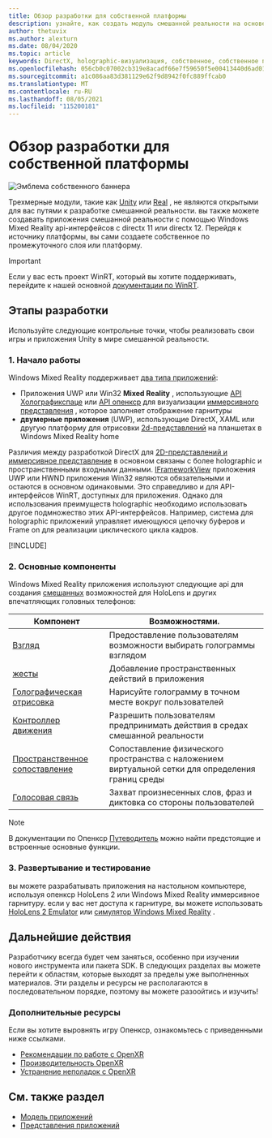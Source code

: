 ```yaml
---
title: Обзор разработки для собственной платформы
description: узнайте, как создать модуль смешанной реальности на основе DirectX с помощью интерфейсов api Windows Mixed Reality напрямую.
author: thetuvix
ms.author: alexturn
ms.date: 08/04/2020
ms.topic: article
keywords: DirectX, holographic-визуализация, собственное, собственное приложение, WinRT, приложение WinRT, API платформы, настраиваемое ядро, промежуточное по, гарнитура смешанной реальности, гарнитура Windows Mixed Reality, гарнитура виртуальной реальности
ms.openlocfilehash: 056cb0c07002cb319e8acadf66e7f59650f5e00413440d6ad0103aa8ee936400
ms.sourcegitcommit: a1c086aa83d381129e62f9d8942f0fc889ffcab0
ms.translationtype: MT
ms.contentlocale: ru-RU
ms.lasthandoff: 08/05/2021
ms.locfileid: "115200181"
---
```

# <a name="native-development-overview"></a>Обзор разработки для собственной платформы

![Эмблема собственного баннера](../images/native_logo_banner.png)

Трехмерные модули, такие как [Unity](../unity/unity-development-overview.md) или [Real](../unreal/unreal-development-overview.md) , не являются открытыми для вас путями к разработке смешанной реальности. вы также можете создавать приложения смешанной реальности с помощью Windows Mixed Reality api-интерфейсов с directx 11 или directx 12. Перейдя к источнику платформы, вы сами создаете собственное по промежуточного слоя или платформу. 

> [!IMPORTANT]
> Если у вас есть проект WinRT, который вы хотите поддерживать, перейдите к нашей основной [документации по WinRT](creating-a-holographic-directx-project.md). 

## <a name="development-checkpoints"></a>Этапы разработки

Используйте следующие контрольные точки, чтобы реализовать свои игры и приложения Unity в мире смешанной реальности.

### <a name="1-getting-started"></a>1. Начало работы

Windows Mixed Reality поддерживает [два типа приложений](../../design/app-views.md):
* Приложения UWP или Win32 **Mixed Reality** , использующие [API Холографикспаце](getting-a-holographicspace.md) или [API опенкср](openxr.md) для визуализации [иммерсивного представления](../../design/app-views.md) , которое заполняет отображение гарнитуры
* **двумерные приложения** (UWP), использующие DirectX, XAML или другую платформу для отрисовки [2d-представлений](../../design/app-views.md#2d-views) на планшетах в Windows Mixed Reality home

Различия между разработкой DirectX для [2D-представлений и иммерсивное представление](../../design/app-views.md) в основном связаны с более holographic и пространственными входными данными. [IFrameworkView](/uwp/api/Windows.ApplicationModel.Core.IFrameworkView) приложения UWP или HWND приложения Win32 являются обязательными и остаются в основном одинаковыми. Это справедливо и для API-интерфейсов WinRT, доступных для приложения. Однако для использования преимуществ holographic необходимо использовать другое подмножество этих API-интерфейсов. Например, система для holographic приложений управляет имеющуюся цепочку буферов и Frame on для реализации циклического цикла кадров.

[!INCLUDE[](../includes/native-getting-started.md)]

### <a name="2-core-building-blocks"></a>2. Основные компоненты

Windows Mixed Reality приложения используют следующие api для создания [смешанных](../../discover/mixed-reality.md) возможностей для HoloLens и других впечатляющих головных телефонов:

|  Компонент  |  Возможностями.  |
| --- | --- |
| [Взгляд](../../design/gaze-and-commit.md) | Предоставление пользователям возможности выбирать голограммы взглядом |
| [жесты](../../design/gaze-and-commit.md#composite-gestures) | Добавление пространственных действий в приложения |
| [Голографическая отрисовка](../platform-capabilities-and-apis/rendering.md) | Нарисуйте голограмму в точном месте вокруг пользователей |
| [Контроллер движения](../../design/motion-controllers.md) | Разрешить пользователям предпринимать действия в средах смешанной реальности |
| [Пространственное сопоставление](../../design/spatial-mapping.md) | Сопоставление физического пространства с наложением виртуальной сетки для определения границ среды |
| [Голосовая связь](../../design/voice-input.md) | Захват произнесенных слов, фраз и диктовка со стороны пользователей |
 
> [!NOTE]
> В документации по Опенкср [Путеводитель](openxr.md#roadmap) можно найти предстоящие и встроенные основные функции.

### <a name="3-deploying-and-testing"></a>3. Развертывание и тестирование

вы можете разрабатывать приложения на настольном компьютере, используя опенкср HoloLens 2 или Windows Mixed Reality иммерсивное гарнитуру.  если у вас нет доступа к гарнитуре, вы можете использовать [HoloLens 2 Emulator](../platform-capabilities-and-apis/using-the-hololens-emulator.md) или [симулятор Windows Mixed Reality](../platform-capabilities-and-apis/using-the-windows-mixed-reality-simulator.md) .

## <a name="whats-next"></a>Дальнейшие действия

Разработчику всегда будет чем заняться, особенно при изучении нового инструмента или пакета SDK. В следующих разделах вы можете перейти к областям, которые выходят за пределы уже выполненных материалов. Эти разделы и ресурсы не располагаются в последовательном порядке, поэтому вы можете разоойтись и изучить!

### <a name="additional-resources"></a>Дополнительные ресурсы

Если вы хотите выровнять игру Опенкср, ознакомьтесь с приведенными ниже ссылками.

* [Рекомендации по работе с OpenXR](openxr-best-practices.md)
* [Производительность OpenXR](openxr-performance.md)
* [Устранение неполадок с OpenXR](openxr-troubleshooting.md)

## <a name="see-also"></a>См. также раздел
* [Модель приложений](../../design/app-model.md)
* [Представления приложений](../../design/app-views.md)